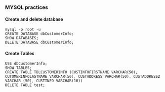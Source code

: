 ### MYSQL practices

#### Create and delete database

    mysql -p root -u
    CREATE DATABASE dbCustomerInfo;
    SHOW DATABASES;
    DELETE DATABASE dbCustomerInfo;

#### Create Tables

    USE dbCustomerInfo;
    SHOW TABLES;
    CREATE TABLE TBLCUSTOMERINFO (CUSTINFOFIRSTNAME VARCHAR(50), CUTOMERINFOLASTNAME VARCHAR(50), CUSTADDRESS VARCHAR(50), CUSTADDRESS2 VARCHAR (50), CUSTINFO VARCHAR(10))
    DELETE TABLE test;
